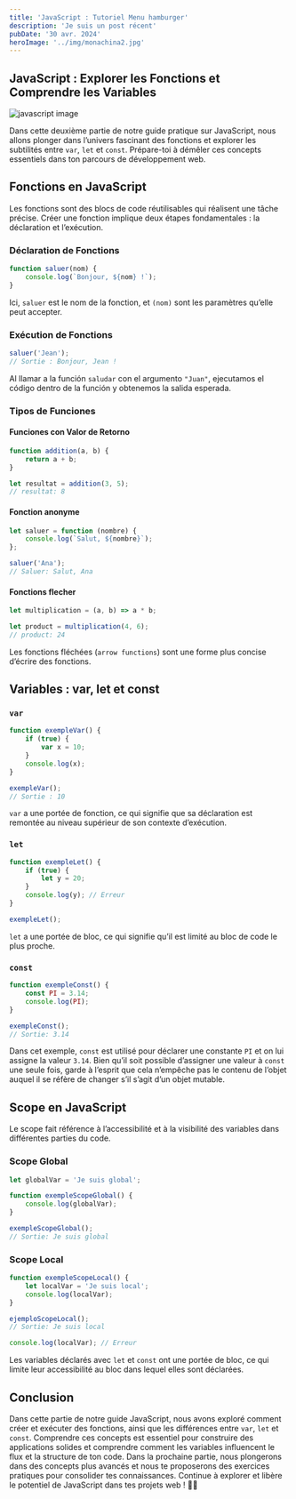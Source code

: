 ```yaml
---
title: 'JavaScript : Tutoriel Menu hamburger'
description: 'Je suis un post récent'
pubDate: '30 avr. 2024'
heroImage: '../img/monachina2.jpg'
---
```


## JavaScript : Explorer les Fonctions et Comprendre les Variables

![javascript image](/img/monachina2.jpg)

Dans cette deuxième partie de notre guide pratique sur JavaScript, nous allons plonger dans l’univers fascinant des fonctions et explorer les subtilités entre `var`, `let` et `const`. Prépare-toi à démêler ces concepts essentiels dans ton parcours de développement web.

## Fonctions en JavaScript

Les fonctions sont des blocs de code réutilisables qui réalisent une tâche précise. Créer une fonction implique deux étapes fondamentales : la déclaration et l’exécution.

### Déclaration de Fonctions

```javascript
function saluer(nom) {
	console.log(`Bonjour, ${nom} !`);
}
```

Ici, `saluer` est le nom de la fonction, et `(nom)` sont les paramètres qu’elle peut accepter.

### Exécution de Fonctions

```javascript
saluer('Jean');
// Sortie : Bonjour, Jean !
```

Al llamar a la función `saludar` con el argumento `"Juan"`, ejecutamos el código dentro de la función y obtenemos la salida esperada.

### Tipos de Funciones

#### Funciones con Valor de Retorno

```javascript
function addition(a, b) {
	return a + b;
}

let resultat = addition(3, 5);
// resultat: 8
```

#### Fonction anonyme

```javascript
let saluer = function (nombre) {
	console.log(`Salut, ${nombre}`);
};

saluer('Ana');
// Saluer: Salut, Ana
```

#### Fonctions flecher

```javascript
let multiplication = (a, b) => a * b;

let product = multiplication(4, 6);
// product: 24
```

Les fonctions fléchées (`arrow functions`) sont une forme plus concise d’écrire des fonctions.

## Variables : var, let et const

### `var`

```javascript
function exempleVar() {
	if (true) {
		var x = 10;
	}
	console.log(x);
}

exempleVar();
// Sortie : 10
```

`var` a une portée de fonction, ce qui signifie que sa déclaration est remontée au niveau supérieur de son contexte d’exécution.

### `let`

```javascript
function exempleLet() {
	if (true) {
		let y = 20;
	}
	console.log(y); // Erreur
}

exempleLet();
```

`let` a une portée de bloc, ce qui signifie qu’il est limité au bloc de code le plus proche.

### `const`

```javascript
function exempleConst() {
	const PI = 3.14;
	console.log(PI);
}

exempleConst();
// Sortie: 3.14
```

Dans cet exemple, `const` est utilisé pour déclarer une constante `PI` et on lui assigne la valeur `3.14`. Bien qu’il soit possible d’assigner une valeur à `const` une seule fois, garde à l’esprit que cela n’empêche pas le contenu de l’objet auquel il se réfère de changer s’il s’agit d’un objet mutable.

## Scope en JavaScript

Le scope fait référence à l’accessibilité et à la visibilité des variables dans différentes parties du code.

### Scope Global

```javascript
let globalVar = 'Je suis global';

function exempleScopeGlobal() {
	console.log(globalVar);
}

exempleScopeGlobal();
// Sortie: Je suis global
```

### Scope Local

```javascript
function exempleScopeLocal() {
	let localVar = 'Je suis local';
	console.log(localVar);
}

ejemploScopeLocal();
// Sortie: Je suis local

console.log(localVar); // Erreur
```

Les variables déclarés avec `let` et `const` ont une portée de bloc, ce qui limite leur accessibilité au bloc dans lequel elles sont déclarées.

## Conclusion

Dans cette partie de notre guide JavaScript, nous avons exploré comment créer et exécuter des fonctions, ainsi que les différences entre `var`, `let` et `const`. Comprendre ces concepts est essentiel pour construire des applications solides et comprendre comment les variables influencent le flux et la structure de ton code. Dans la prochaine partie, nous plongerons dans des concepts plus avancés et nous te proposerons des exercices pratiques pour consolider tes connaissances. Continue à explorer et libère le potentiel de JavaScript dans tes projets web ! 🚀✨
